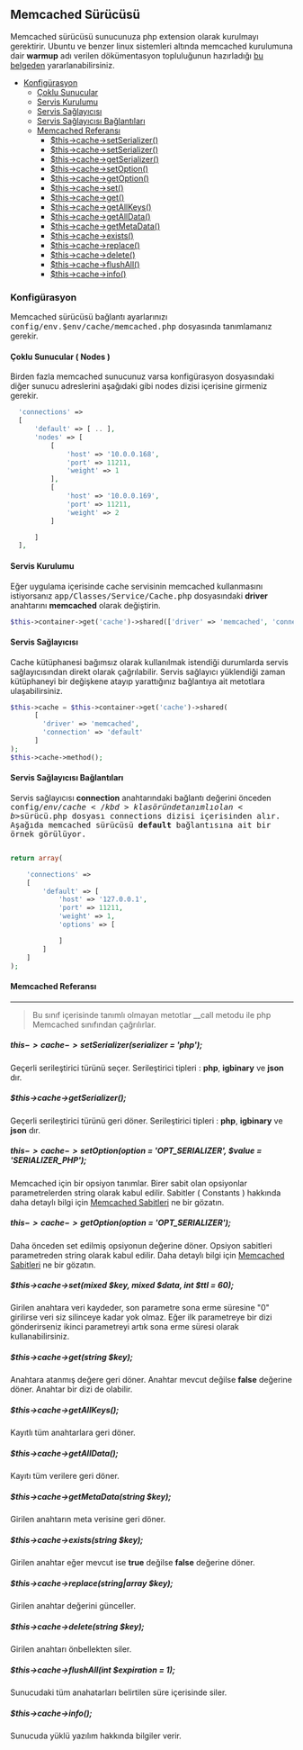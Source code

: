 
## Memcached Sürücüsü

Memcached sürücüsü sunucunuza php extension olarak kurulmayı gerektirir. Ubuntu ve benzer linux sistemleri altında memcached kurulumuna dair <b>warmup</b> adı verilen dökümentasyon topluluğunun hazırladığı <a href="https://github.com/obullo/warmup/tree/master/Memcached" target="_blank">bu belgeden</a> yararlanabilirsiniz.

<ul>
<li> 
  <a href="#memcached-configuration">Konfigürasyon</a>
    <ul>
        <li><a href="#memcached-nodes">Çoklu Sunucular</a></li>
        <li><a href="#memcached-service">Servis Kurulumu</a></li>
        <li><a href="#memcached-service-provider">Servis Sağlayıcısı</a></li>
        <li><a href="#memcached-service-provider-connections">Servis Sağlayıcısı Bağlantıları</a></li>
        <li>
            <a href="#memcached-reference">Memcached Referansı</a>
            <ul>
                <li><a href="#memcached-setSerializer">$this->cache->setSerializer()</a></li>
                <li><a href="#memcached-setSerializer">$this->cache->setSerializer()</a></li>
                <li><a href="#memcached-getSerializer">$this->cache->getSerializer()</a></li>
                <li><a href="#memcached-setOption">$this->cache->setOption()</a></li>
                <li><a href="#memcached-getOption">$this->cache->getOption()</a></li>
                <li><a href="#memcached-set">$this->cache->set()</a></li>
                <li><a href="#memcached-get">$this->cache->get()</a></li>
                <li><a href="#memcached-getAllKeys">$this->cache->getAllKeys()</a></li>
                <li><a href="#memcached-getAllData">$this->cache->getAllData()</a></li>
                <li><a href="#memcached-getMetaData">$this->cache->getMetaData()</a></li>
                <li><a href="#memcached-exists">$this->cache->exists()</a></li>
                <li><a href="#memcached-replace">$this->cache->replace()</a></li>
                <li><a href="#memcached-delete">$this->cache->delete()</a></li>
                <li><a href="#memcached-flushAll">$this->cache->flushAll()</a></li>
                <li><a href="#memcached-info">$this->cache->info()</a></li>
            </ul>
        </li>
    </ul>
</li>
</ul>

<a name="memcached-configuration"></a>

### Konfigürasyon

Memcached sürücüsü bağlantı ayarlarınızı <kbd>config/env.$env/cache/memcached.php</kbd> dosyasında tanımlamanız gerekir.

<a name="memcached-nodes"></a>

#### Çoklu Sunucular ( Nodes )

Birden fazla memcached sunucunuz varsa konfigürasyon dosyasındaki diğer sunucu adreslerini aşağıdaki gibi nodes dizisi içerisine girmeniz gerekir.

```php
  'connections' => 
  [
      'default' => [ .. ],
      'nodes' => [
          [
              'host' => '10.0.0.168',
              'port' => 11211,
              'weight' => 1
          ],
          [
              'host' => '10.0.0.169',
              'port' => 11211,
              'weight' => 2
          ]

      ]
  ],
```

<a name="memcached-service"></a>

#### Servis Kurulumu

Eğer uygulama içerisinde cache servisinin memcached kullanmasını istiyorsanız <kbd>app/Classes/Service/Cache.php</kbd> dosyasındaki <b>driver</b> anahtarını <b>memcached</b> olarak değiştirin.

```php
$this->container->get('cache')->shared(['driver' => 'memcached', 'connection' => 'default']);
```

<a name="memcached-service-provider"></a>

#### Servis Sağlayıcısı

Cache kütüphanesi bağımsız olarak kullanılmak istendiği durumlarda servis sağlayıcısından direkt olarak çağrılabilir. Servis sağlayıcı yüklendiği zaman kütüphaneyi bir değişkene atayıp yarattığınız bağlantıya ait metotlara ulaşabilirsiniz.

```php
$this->cache = $this->container->get('cache')->shared(
      [
        'driver' => 'memcached', 
        'connection' => 'default'
      ]
);
$this->cache->method();
```

<a name="memcached-service-provider-connections"></a>

#### Servis Sağlayıcısı Bağlantıları

Servis sağlayıcısı <b>connection</b> anahtarındaki bağlantı değerini önceden <kbd>config/$env/cache</kbd> klasöründe tanımlı olan <b>$sürücü.php</b> dosyası connections dizisi içerisinden alır. Aşağıda memcached sürücüsü <b>default</b> bağlantısına ait bir örnek görülüyor.

```php

return array(

    'connections' => 
    [
        'default' => [
            'host' => '127.0.0.1',
            'port' => 11211,
            'weight' => 1,
            'options' => [

            ]
        ]
    ]
);
```

<a name="memcached-reference"></a>
<a name="memcached-setSerializer"></a>
<a name="memcached-getSerializer"></a>
<a name="memcached-setOption"></a>
<a name="memcached-getOption"></a>
<a name="memcached-set"></a>
<a name="memcached-get"></a>
<a name="memcached-getAllKeys"></a>
<a name="memcached-getAllData"></a>
<a name="memcached-getMetaData"></a>
<a name="memcached-exists"></a>
<a name="memcached-replace"></a>
<a name="memcached-delete"></a>
<a name="memcached-flushAll"></a>
<a name="memcached-info"></a>

#### Memcached Referansı

------

> Bu sınıf içerisinde tanımlı olmayan metotlar __call metodu ile php Memcached sınıfından çağrılırlar.

##### $this->cache->setSerializer($serializer = 'php');

Geçerli serileştirici türünü seçer. Serileştirici tipleri : <b>php</b>, <b>igbinary</b> ve <b>json</b> dır.

##### $this->cache->getSerializer();

Geçerli serileştirici türünü geri döner. Serileştirici tipleri : <b>php</b>, <b>igbinary</b> ve <b>json</b> dır.

##### $this->cache->setOption($option = 'OPT_SERIALIZER', $value = 'SERIALIZER_PHP');

Memcached için bir opsiyon tanımlar. Birer sabit olan opsiyonlar parametrelerden string olarak kabul edilir. Sabitler ( Constants ) hakkında daha detaylı bilgi için <a href="http://www.php.net/manual/en/memcached.constants.php">Memcached Sabitleri</a> ne bir gözatın.

##### $this->cache->getOption($option = 'OPT_SERIALIZER');

Daha önceden set edilmiş opsiyonun değerine döner. Opsiyon sabitleri parametreden string olarak kabul edilir. Daha detaylı bilgi için <a href="http://www.php.net/manual/en/memcached.constants.php">Memcached Sabitleri</a> ne bir gözatın.

##### $this->cache->set(mixed $key, mixed $data, int $ttl = 60);

Girilen anahtara veri kaydeder, son parametre sona erme süresine "0" girilirse veri siz silinceye kadar yok olmaz. Eğer ilk parametreye bir dizi gönderirseniz ikinci parametreyi artık sona erme süresi olarak kullanabilirsiniz.

##### $this->cache->get(string $key);

Anahtara atanmış değere geri döner. Anahtar mevcut değilse <b>false</b> değerine döner. Anahtar bir dizi de olabilir.

##### $this->cache->getAllKeys();

Kayıtlı tüm anahtarlara geri döner.

##### $this->cache->getAllData();

Kayıtı tüm verilere geri döner.

##### $this->cache->getMetaData(string $key);

Girilen anahtarın meta verisine geri döner.

##### $this->cache->exists(string $key);

Girilen anahtar eğer mevcut ise <b>true</b> değilse <b>false</b> değerine döner.

##### $this->cache->replace(string|array $key);

Girilen anahtar değerini günceller.

##### $this->cache->delete(string $key);

Girilen anahtarı önbellekten siler.

##### $this->cache->flushAll(int $expiration = 1);

Sunucudaki tüm anahatarları belirtilen süre içerisinde siler.

##### $this->cache->info();

Sunucuda yüklü yazılım hakkında bilgiler verir.